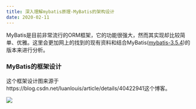 ```yaml
---
title: 深入理解mybatis原理-MyBatis的架构设计
date: 2020-02-11
---
```

 MyBatis是目前非常流行的ORM框架，它的功能很强大，然而其实现却比较简单、优雅。这里会更加网上的找到的现有资料和结合MyBatis([mybatis-3.5.4](https://github.com/mybatis/mybatis-3/releases/tag/mybatis-3.5.4))的版本来进行分析。

### MyBatis的框架设计

这个框架设计图来源于https://blog.csdn.net/luanlouis/article/details/40422941这个博客。

![](https://img-blog.csdn.net/20141028232313593?watermark/2/text/aHR0cDovL2Jsb2cuY3Nkbi5uZXQvbHVhbmxvdWlz/font/5a6L5L2T/fontsize/400/fill/I0JBQkFCMA==/dissolve/70/gravity/SouthEast)
